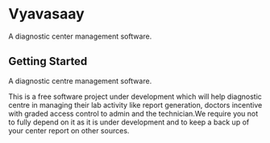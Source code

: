 # Vyavasaay

A diagnostic center management software.

## Getting Started
A diagnostic centre management software.

This is a free software project under development which will help diagnostic centre in managing their lab activity like report generation, doctors incentive with graded access control to admin and the technician.We require you not to fully depend on it as it is under development and to keep a back up of your center report on other sources.


